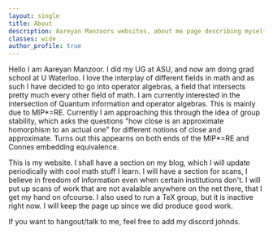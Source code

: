 ```yaml
---
layout: single
title: About
description: Aareyan Manzoors websites, about me page describing myself and the goal of the site.
classes: wide
author_profile: true
---
```

Hello I am Aareyan Manzoor. I did my UG at ASU, and now am doing grad school at U Waterloo. I love the interplay of different fields in math and as such I have decided to go into operator algebras, a field that intersects pretty much every other field of math. I am currently interested in the intersection of Quantum information and operator algebras. This is mainly due to MIP\*=RE. Currently I am approaching this through the idea of group stability, which asks the questions "how close is an approximate homorphism to an actual one" for different notions of close and approximate. Turns out this appearns on both ends of the MIP\*=RE and Connes embedding equivalence.

This is my website. I shall have a section on my blog, which I will update periodically with cool math stuff I learn. I will have a section for scans, I believe in freedom of information even when certain institutions don't. I will put up scans of work that are not avalaible anywhere on the net there, that I get my hand on ofcourse. I also used to run a TeX group, but it is inactive right now. I will keep the page up since we did produce good work.

If you want to hangout/talk to me, feel free to add my discord johnds.
